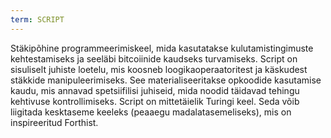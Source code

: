 ```yaml
---
term: SCRIPT
---
```


Stäkipõhine programmeerimiskeel, mida kasutatakse kulutamistingimuste kehtestamiseks ja seeläbi bitcoiinide kaudseks turvamiseks. Script on sisuliselt juhiste loetelu, mis koosneb loogikaoperaatoritest ja käskudest stäkkide manipuleerimiseks. See materialiseeritakse opkoodide kasutamise kaudu, mis annavad spetsiifilisi juhiseid, mida noodid täidavad tehingu kehtivuse kontrollimiseks. Script on mittetäielik Turingi keel. Seda võib liigitada kesktaseme keeleks (peaaegu madalatasemeliseks), mis on inspireeritud Forthist.